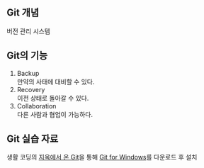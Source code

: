 
## Git 개념
버전 관리 시스템
  
  
## Git의 기능
1. Backup  
만약의 사태에 대비할 수 있다.
2. Recovery  
이전 상태로 돌아갈 수 있다.
3. Collaboration  
다른 사람과 협업이 가능하다.
  
  
## Git 실습 자료
생활 코딩의 [지옥에서 온 Git](https://www.youtube.com/watch?v=hFJZwOfme6w&list=PLuHgQVnccGMA8iwZwrGyNXCGy2LAAsTXk)을 통해 
[Git for Windows](https://gitforwindows.org/)를 다운로드 후 설치
